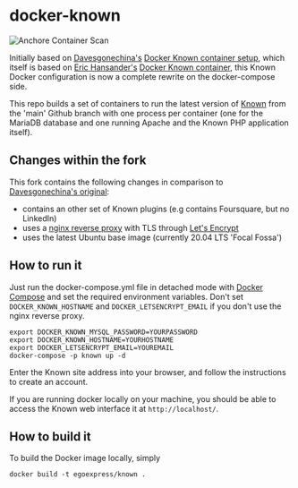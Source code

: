 docker-known
============

![Anchore Container Scan](https://github.com/egoexpress/docker-known/workflows/Anchore%20Container%20Scan/badge.svg)

Initially based on [Davesgonechina's](https://github.com/davesgonechina) [Docker Known container setup](https://github.com/davesgonechina/docker-known), which itself is based on [Eric Hansander's](https://github.com/ehdr) [Docker Known container](https://registry.hub.docker.com/u/ehdr/known/), this Known Docker configuration is now a complete rewrite on the docker-compose side.

This repo builds a set of containers to run the latest version of [Known](https://withknown.com/) from the 'main' Github branch with one process per container (one for the MariaDB database and one running Apache and the Known PHP application itself).

Changes within the fork
-----------------------
This fork contains the following changes in comparison to [Davesgonechina's original](https://github.com/davesgonechina/docker-known):

- contains an other set of Known plugins (e.g contains Foursquare, but no LinkedIn)
- uses a [nginx reverse proxy](https://github.com/jwilder/nginx-proxy) with TLS through [Let's Encrypt](https://letsencrypt.org)
- uses the latest Ubuntu base image (currently 20.04 LTS 'Focal Fossa')

How to run it
-------------
Just run the docker-compose.yml file in detached mode with [Docker Compose](https://docs.docker.com/compose/) and set the required environment variables.
Don't set `DOCKER_KNOWN_HOSTNAME` and `DOCKER_LETSENCRYPT_EMAIL` if you don't use the nginx reverse proxy.

    export DOCKER_KNOWN_MYSQL_PASSWORD=YOURPASSWORD
    export DOCKER_KNOWN_HOSTNAME=YOURHOSTNAME
    export DOCKER_LETSENCRYPT_EMAIL=YOUREMAIL
    docker-compose -p known up -d

Enter the Known site address into your browser, and follow the instructions to create an account.

If you are running docker locally on your machine, you should be able to
access the Known web interface it at `http://localhost/`.

How to build it
---------------
To build the Docker image locally, simply

    docker build -t egoexpress/known .

